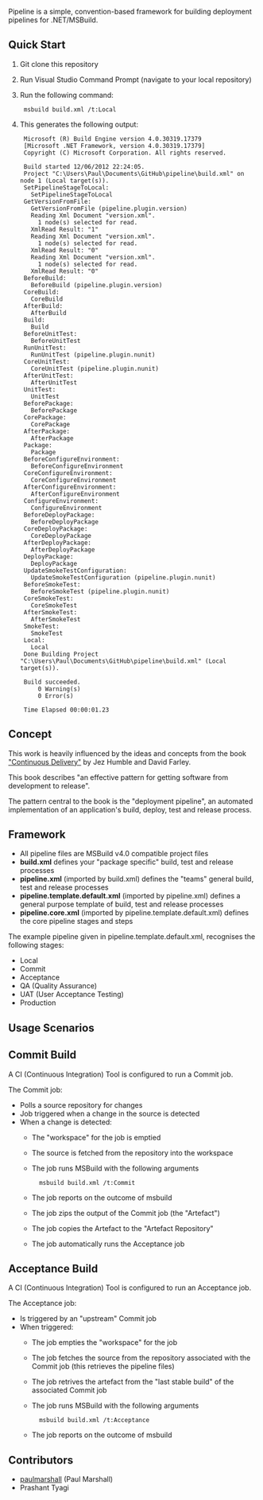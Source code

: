 Pipeline is a simple, convention-based framework for building deployment pipelines for .NET/MSBuild.

Quick Start
-----------
1. Git clone this repository
2. Run Visual Studio Command Prompt (navigate to your local repository)
3. Run the following command:

		msbuild build.xml /t:Local

4. This generates the following output:

		Microsoft (R) Build Engine version 4.0.30319.17379
		[Microsoft .NET Framework, version 4.0.30319.17379]
		Copyright (C) Microsoft Corporation. All rights reserved.

		Build started 12/06/2012 22:24:05.
		Project "C:\Users\Paul\Documents\GitHub\pipeline\build.xml" on node 1 (Local target(s)).
		SetPipelineStageToLocal:
		  SetPipelineStageToLocal
		GetVersionFromFile:
		  GetVersionFromFile (pipeline.plugin.version)
		  Reading Xml Document "version.xml".
		    1 node(s) selected for read.
		  XmlRead Result: "1"
		  Reading Xml Document "version.xml".
		    1 node(s) selected for read.
		  XmlRead Result: "0"
		  Reading Xml Document "version.xml".
		    1 node(s) selected for read.
		  XmlRead Result: "0"
		BeforeBuild:
		  BeforeBuild (pipeline.plugin.version)
		CoreBuild:
		  CoreBuild
		AfterBuild:
		  AfterBuild
		Build:
		  Build
		BeforeUnitTest:
		  BeforeUnitTest
		RunUnitTest:
		  RunUnitTest (pipeline.plugin.nunit)
		CoreUnitTest:
		  CoreUnitTest (pipeline.plugin.nunit)
		AfterUnitTest:
		  AfterUnitTest
		UnitTest:
		  UnitTest
		BeforePackage:
		  BeforePackage
		CorePackage:
		  CorePackage
		AfterPackage:
		  AfterPackage
		Package:
		  Package
		BeforeConfigureEnvironment:
		  BeforeConfigureEnvironment
		CoreConfigureEnvironment:
		  CoreConfigureEnvironment
		AfterConfigureEnvironment:
		  AfterConfigureEnvironment
		ConfigureEnvironment:
		  ConfigureEnvironment
		BeforeDeployPackage:
		  BeforeDeployPackage
		CoreDeployPackage:
		  CoreDeployPackage
		AfterDeployPackage:
		  AfterDeployPackage
		DeployPackage:
		  DeployPackage
		UpdateSmokeTestConfiguration:
		  UpdateSmokeTestConfiguration (pipeline.plugin.nunit)
		BeforeSmokeTest:
		  BeforeSmokeTest (pipeline.plugin.nunit)
		CoreSmokeTest:
		  CoreSmokeTest
		AfterSmokeTest:
		  AfterSmokeTest
		SmokeTest:
		  SmokeTest
		Local:
		  Local
		Done Building Project "C:\Users\Paul\Documents\GitHub\pipeline\build.xml" (Local target(s)).

		Build succeeded.
		    0 Warning(s)
		    0 Error(s)

		Time Elapsed 00:00:01.23

Concept
-------
This work is heavily influenced by the ideas and concepts from the book ["Continuous Delivery"](http://www.amazon.co.uk/Continuous-Delivery-Deployment-Automation-Addison-Wesley/dp/0321601912#) by Jez Humble and David Farley.

This book describes "an effective pattern for getting software from development to release". 

The pattern central to the book is the "deployment pipeline", an automated implementation of an application's build, deploy, test and release process.

Framework
---------
* All pipeline files are MSBuild v4.0 compatible project files
* **build.xml** defines your "package specific" build, test and release processes
* **pipeline.xml** (imported by build.xml) defines the "teams" general build, test and release processes
* **pipeline.template.default.xml** (imported by pipeline.xml) defines a general purpose template of build, test and release processes
* **pipeline.core.xml** (imported by pipeline.template.default.xml) defines the core pipeline stages and steps

The example pipeline given in pipeline.template.default.xml, recognises the following stages:
* Local
* Commit
* Acceptance
* QA (Quality Assurance)
* UAT (User Acceptance Testing)
* Production

Usage Scenarios
---------------

## Commit Build
A CI (Continuous Integration) Tool is configured to run a Commit job.

The Commit job:
* Polls a source repository for changes
* Job triggered when a change in the source is detected
* When a change is detected:
	* The "workspace" for the job is emptied
	* The source is fetched from the repository into the workspace
	* The job runs MSBuild with the following arguments

			msbuild build.xml /t:Commit
			
	* The job reports on the outcome of msbuild
	* The job zips the output of the Commit job (the "Artefact")
	* The job copies the Artefact to the "Artefact Repository"
	* The job automatically runs the Acceptance job

## Acceptance Build
A CI (Continuous Integration) Tool is configured to run an Acceptance job.

The Acceptance job:
* Is triggered by an "upstream" Commit job
* When triggered:
	* The job empties the "workspace" for the job
	* The job fetches the source from the repository associated with the Commit job (this retrieves the pipeline files)
	* The job retrives the artefact from the "last stable build" of the associated Commit job
	* The job runs MSBuild with the following arguments

			msbuild build.xml /t:Acceptance

	* The job reports on the outcome of msbuild

Contributors
------------
 - [paulmarshall](https://github.com/paulmarshall) (Paul Marshall)
 - Prashant Tyagi